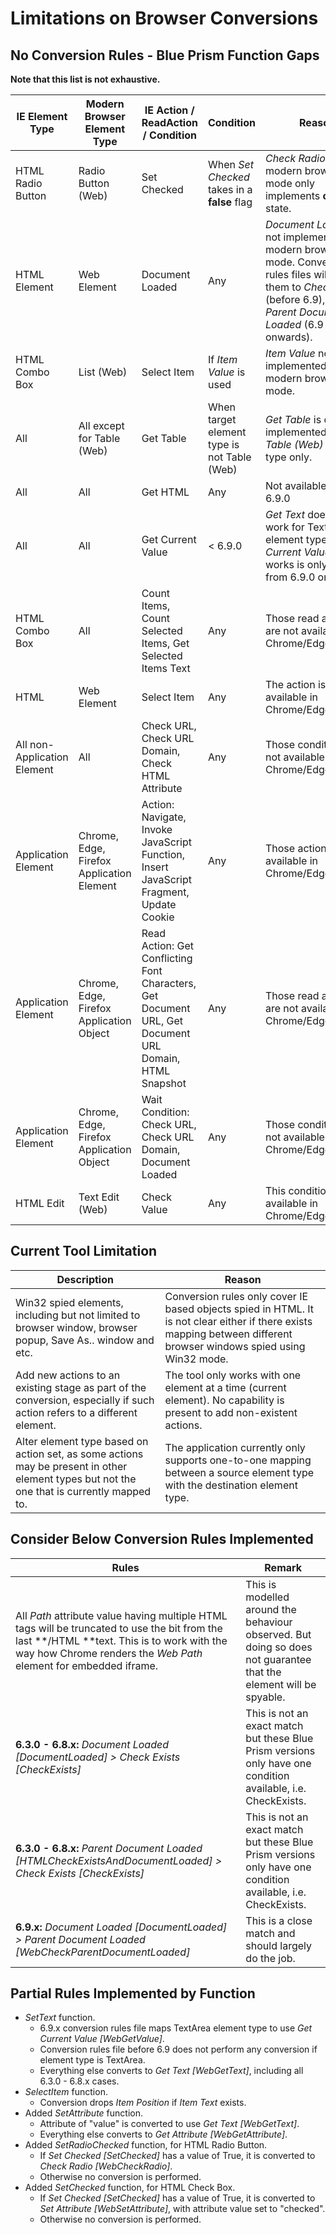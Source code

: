 # Limitations on Browser Conversions

## No Conversion Rules - Blue Prism Function Gaps

**Note that this list is not exhaustive.** 

| IE Element Type             | Modern Browser Element Type               | IE Action /  ReadAction / Condition                          | Condition                                    | Reason                                                       | v6.3.0 - v6.8.x | >= v6.9.0 |
| --------------------------- | ----------------------------------------- | ------------------------------------------------------------ | -------------------------------------------- | ------------------------------------------------------------ | :-------------: | :-------: |
| HTML Radio Button           | Radio Button (Web)                        | Set Checked                                                  | When *Set Checked* takes in a **false** flag | *Check Radio* in modern browser mode only implements **checked** state. |        X        |     X     |
| HTML Element                | Web Element                               | Document Loaded                                              | Any                                          | *Document Loaded* not implemented by modern browser mode. Conversion rules files will convert them to *Check Exists* (before 6.9), or *Parent Document Loaded* (6.9 onwards). |        X        |     X     |
| HTML Combo Box              | List (Web)                                | Select Item                                                  | If *Item Value* is used                      | *Item Value* not implemented by modern browser mode.         |        X        |     X     |
| All                         | All except for Table (Web)                | Get Table                                                    | When target element type is not Table (Web)  | *Get Table* is only implemented by *Table (Web)* element type only. |        X        |     X     |
| All                         | All                                       | Get HTML                                                     | Any                                          | Not available before 6.9.0                                   |        X        |           |
| All                         | All                                       | Get Current Value                                            | < 6.9.0                                      | *Get Text* does not work for TextArea element type. *Get Current Value* which works is only offered from 6.9.0 onwards. |        X        |           |
| HTML Combo Box              | All                                       | Count Items, Count Selected Items, Get Selected Items Text   | Any                                          | Those read actions are not available in Chrome/Edge/Firefox. |        X        |     X     |
| HTML                        | Web Element                               | Select Item                                                  | Any                                          | The action is not available in Chrome/Edge/Firefox.          |        X        |     X     |
| All non-Application Element | All                                       | Check URL, Check URL Domain, Check HTML Attribute            | Any                                          | Those conditions are not available in Chrome/Edge/Firefox.   |        X        |     X     |
| Application Element         | Chrome, Edge, Firefox Application Element | Action: Navigate, Invoke JavaScript Function, Insert JavaScript Fragment, Update Cookie | Any                                          | Those actions are not available in Chrome/Edge/Firefox.      |        X        |     X     |
| Application Element         | Chrome, Edge, Firefox Application Object  | Read Action: Get Conflicting Font Characters, Get Document URL, Get Document URL Domain, HTML Snapshot | Any                                          | Those read actions are not available in Chrome/Edge/Firefox. |        X        |     X     |
| Application Element         | Chrome, Edge, Firefox Application Object  | Wait Condition: Check URL, Check URL Domain, Document Loaded | Any                                          | Those conditions are not available in Chrome/Edge/Firefox.   |        X        |     X     |
| HTML Edit                   | Text Edit (Web)                           | Check Value                                                  | Any                                          | This condition is not available in Chrome/Edge/Firefox.      |        X        |     X     |

## Current Tool Limitation

| Description                                                  | Reason                                                       |
| ------------------------------------------------------------ | ------------------------------------------------------------ |
| Win32 spied elements, including but not limited to browser window, browser popup, Save As.. window and etc. | Conversion rules only cover IE based objects spied in HTML. It is not clear either if there exists mapping between different browser windows spied using Win32 mode. |
| Add new actions to an existing stage as part of the conversion, especially if such action refers to a different element. | The tool only works with one element at a time (current element). No capability is present to add non-existent actions. |
| Alter element type based on action set, as some actions may be present in other element types but not the one that is currently mapped to. | The application currently only supports one-to-one mapping between a source element type with the destination element type. |

## Consider Below Conversion Rules Implemented

| Rules                                                        | Remark                                                       |
| ------------------------------------------------------------ | ------------------------------------------------------------ |
| All *Path* attribute value having multiple HTML tags will be truncated to use the bit from the last **/HTML **text. This is to work with the way how Chrome renders the *Web Path* element for embedded iframe. | This is modelled around the behaviour observed. But doing so does not guarantee that the element will be spyable. |
| **6.3.0 - 6.8.x:** *Document Loaded [DocumentLoaded] > Check Exists [CheckExists]* | This is not an exact match but these Blue Prism versions only have one condition available, i.e. CheckExists. |
| **6.3.0 - 6.8.x:** *Parent Document Loaded [HTMLCheckExistsAndDocumentLoaded] > Check Exists [CheckExists]* | This is not an exact match but these Blue Prism versions only have one condition available, i.e. CheckExists. |
| **6.9.x:** *Document Loaded [DocumentLoaded] > Parent Document Loaded [WebCheckParentDocumentLoaded]* | This is a close match and should largely do the job.         |

## Partial Rules Implemented by Function

- *SetText* function. 
  - 6.9.x conversion rules file maps TextArea element type to use *Get Current Value [WebGetValue]*.
  - Conversion rules file before 6.9 does not perform any conversion if element type is TextArea.
  - Everything else converts to *Get Text [WebGetText]*, including all 6.3.0 - 6.8.x cases.
- *SelectItem* function. 
  - Conversion drops *Item Position* if *Item Text* exists.
- Added *SetAttribute* function. 
  - Attribute of "value" is converted to use *Get Text [WebGetText]*.
  - Everything else converts to *Get Attribute [WebGetAttribute]*.
- Added *SetRadioChecked* function, for HTML Radio Button.
  - If *Set Checked [SetChecked]* has a value of True, it is converted to *Check Radio [WebCheckRadio]*.
  - Otherwise no conversion is performed.
- Added *SetChecked* function, for HTML Check Box.
  - If *Set Checked [SetChecked]* has a value of True, it is converted to *Set Attribute [WebSetAttribute]*, with attribute value set to "checked".
  - Otherwise no conversion is performed.